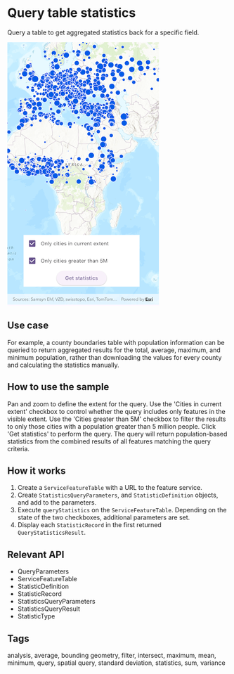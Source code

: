 # Query table statistics

Query a table to get aggregated statistics back for a specific field.

![Image of query table statistics](query_table_statistics.png)

## Use case

For example, a county boundaries table with population information can be queried to return aggregated results for the total, average, maximum, and minimum population, rather than downloading the values for every county and calculating the statistics manually.

## How to use the sample

Pan and zoom to define the extent for the query. Use the 'Cities in current extent' checkbox to control whether the query includes only features in the visible extent. Use the 'Cities greater than 5M' checkbox to filter the results to only those cities with a population greater than 5 million people. Click 'Get statistics' to perform the query. The query will return population-based statistics from the combined results of all features matching the query criteria.

## How it works

1. Create a `ServiceFeatureTable` with a URL to the feature service.
2. Create `StatisticsQueryParameters`, and `StatisticDefinition` objects, and add to the parameters.
3. Execute `queryStatistics` on the `ServiceFeatureTable`. Depending on the state of the two checkboxes, additional parameters are set.
4. Display each `StatisticRecord` in the first returned `QueryStatisticsResult`.

## Relevant API

* QueryParameters
* ServiceFeatureTable
* StatisticDefinition
* StatisticRecord
* StatisticsQueryParameters
* StatisticsQueryResult
* StatisticType

## Tags

analysis, average, bounding geometry, filter, intersect, maximum, mean, minimum, query, spatial query, standard deviation, statistics, sum, variance

